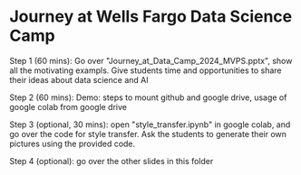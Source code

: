 # Journey at Wells Fargo Data Science Camp

Step 1 (60 mins): Go over "Journey_at_Data_Camp_2024_MVPS.pptx", show all the motivating exampls. Give students time and opportunities to share their ideas about data science and AI

Step 2 (60 mins): Demo: steps to mount github and google drive, usage of google colab from google drive

Step 3 (optional, 30 mins): open "style_transfer.ipynb" in google colab, and go over the code for style transfer. Ask the students to generate their own pictures using the provided code. 

Step 4 (optional): go over the other slides in this folder



